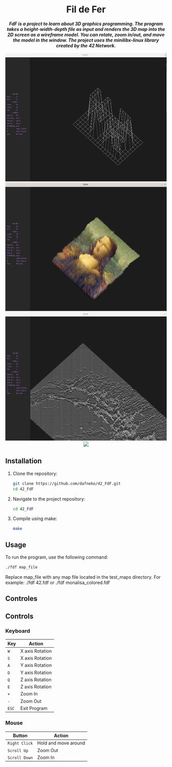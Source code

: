 
<h1 align="center">
	Fil de Fer
</h1>

<p align="center">
	<b><i> FdF is a project to learn about 3D graphics programming. 
  The program takes a height-width-depth file as input 
  and renders the 3D map into the 2D screen as a wireframe model.
  You can rotate, zoom in/out, and move the model in the window.
  The project uses the minilibx-linux library created by the 42 Network.</i></b><br>
</p>

<p align="center">
<img src="map png/42map.png" height="400">
<img src="map png/monalisamap.png" height="400">
<img src="map png/marsmap.png" height="400">
<img src="map png/juiamap.png" height="400">
</p>

## Installation
1. Clone the repository:
    ```sh
    git clone https://github.com/dafneko/42_FdF.git
    cd 42_FdF
    ```
2. Navigate to the project repository:
    ```sh
    cd 42_FdF
    ```
3. Compile using make:
   ```sh
   make
   ```
## Usage
To run the program, use the following command:
```sh
./fdf map_file
```
Replace map_file with any map file located in the test_maps directory. For example:
./fdf 42.fdf
or
./fdf monalisa_colored.fdf

## Controles

## Controls

### Keyboard
| Key              | Action                             |
|------------------|------------------------------------|
| `W`              | X axis Rotation                    |
| `S`              | X axis Rotation                    |
| `A`              | Y axis Rotation                    |
| `D`              | Y axis Rotation                    |
| `Q`              | Z axis Rotation                    |
| `E`              | Z axis Rotation                    |
| `+`              | Zoom In                            |
| `-`              | Zoom Out                           |
| `ESC`            | Exit Program                       |

### Mouse
| Button           | Action                             |
|------------------|------------------------------------|
| `Right Click`    | Hold and move around               |
| `Scroll Up`      | Zoom Out                           |
| `Scroll Down`    | Zoom In                            |



